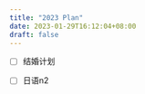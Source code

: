 ```yaml
---
title: "2023 Plan"
date: 2023-01-29T16:12:04+08:00
draft: false
---
```


- [ ] 结婚计划

- [ ] 日语n2

  
